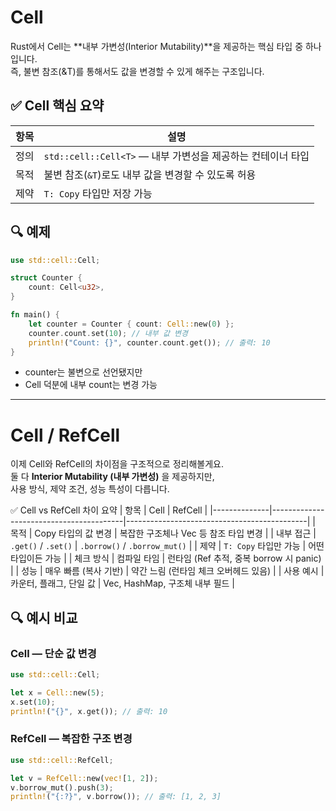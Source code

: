 # Cell

Rust에서 Cell<T>는 **내부 가변성(Interior Mutability)**을 제공하는 핵심 타입 중 하나입니다.  
즉, 불변 참조(&T)를 통해서도 값을 변경할 수 있게 해주는 구조입니다.

## ✅ Cell<T> 핵심 요약
| 항목       | 설명                                                                 |
|------------|----------------------------------------------------------------------|
| 정의       | `std::cell::Cell<T>` — 내부 가변성을 제공하는 컨테이너 타입         |
| 목적       | 불변 참조(`&T`)로도 내부 값을 변경할 수 있도록 허용                 |
| 제약       | `T: Copy` 타입만 저장 가능                                          


## 🔍 예제
```rust
use std::cell::Cell;

struct Counter {
    count: Cell<u32>,
}

fn main() {
    let counter = Counter { count: Cell::new(0) };
    counter.count.set(10); // 내부 값 변경
    println!("Count: {}", counter.count.get()); // 출력: 10
}
```

- counter는 불변으로 선언됐지만
- Cell 덕분에 내부 count는 변경 가능

---

# Cell / RefCell

이제 Cell<T>와 RefCell<T>의 차이점을 구조적으로 정리해볼게요.  
둘 다 **Interior Mutability (내부 가변성)** 을 제공하지만,  
사용 방식, 제약 조건, 성능 특성이 다릅니다.  

✅ Cell<T> vs RefCell<T> 차이 요약
| 항목         | Cell<T>                                | RefCell<T>                                 |
|--------------|-----------------------------------------|---------------------------------------------|
| 목적         | Copy 타입의 값 변경                     | 복잡한 구조체나 Vec 등 참조 타입 변경       |
| 내부 접근    | `.get()` / `.set()`                     | `.borrow()` / `.borrow_mut()`               |
| 제약         | `T: Copy` 타입만 가능                   | 어떤 타입이든 가능                          |
| 체크 방식    | 컴파일 타임                             | 런타임 (Ref 추적, 중복 borrow 시 panic)     |
| 성능         | 매우 빠름 (복사 기반)                   | 약간 느림 (런타임 체크 오버헤드 있음)       |
| 사용 예시    | 카운터, 플래그, 단일 값                 | Vec, HashMap, 구조체 내부 필드              |



## 🔍 예시 비교
### Cell<T> — 단순 값 변경
```rust
use std::cell::Cell;

let x = Cell::new(5);
x.set(10);
println!("{}", x.get()); // 출력: 10
```

### RefCell<T> — 복잡한 구조 변경
```rust
use std::cell::RefCell;

let v = RefCell::new(vec![1, 2]);
v.borrow_mut().push(3);
println!("{:?}", v.borrow()); // 출력: [1, 2, 3]

```





